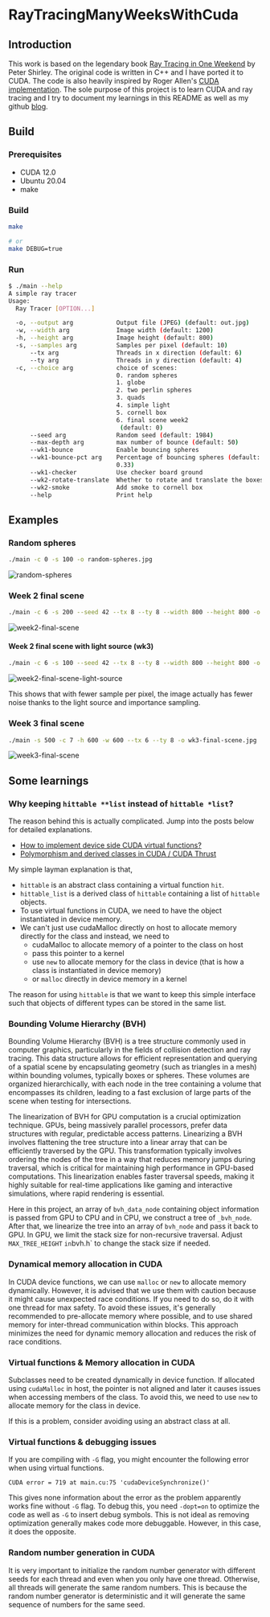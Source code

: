 # RayTracingManyWeeksWithCuda

## Introduction

This work is based on the legendary book [Ray Tracing in One Weekend](https://raytracing.github.io) by Peter Shirley. The original code is written in C++ and I have ported it to CUDA. The code is also heavily inspired by Roger Allen's [CUDA implementation](https://github.com/rogerallen/raytracinginoneweekendincuda). The sole purpose of this project is to learn CUDA and ray tracing and I try to document my learnings in this README as well as my github [blog](https://xiahongze.github.io/).

## Build

### Prerequisites

- CUDA 12.0
- Ubuntu 20.04
- make

### Build

```bash
make

# or
make DEBUG=true
```

### Run

```bash
$ ./main --help
A simple ray tracer
Usage:
  Ray Tracer [OPTION...]

  -o, --output arg            Output file (JPEG) (default: out.jpg)
  -w, --width arg             Image width (default: 1200)
  -h, --height arg            Image height (default: 800)
  -s, --samples arg           Samples per pixel (default: 10)
      --tx arg                Threads in x direction (default: 6)
      --ty arg                Threads in y direction (default: 4)
  -c, --choice arg            choice of scenes:
                              0. random spheres
                              1. globe
                              2. two perlin spheres
                              3. quads
                              4. simple light
                              5. cornell box
                              6. final scene week2
                               (default: 0)
      --seed arg              Random seed (default: 1984)
      --max-depth arg         max number of bounce (default: 50)
      --wk1-bounce            Enable bouncing spheres
      --wk1-bounce-pct arg    Percentage of bouncing spheres (default:
                              0.33)
      --wk1-checker           Use checker board ground
      --wk2-rotate-translate  Whether to rotate and translate the boxes
      --wk2-smoke             Add smoke to cornell box
      --help                  Print help
```

## Examples

### Random spheres

```bash
./main -c 0 -s 100 -o random-spheres.jpg
```

![random-spheres](./images/random-spheres.jpg)

### Week 2 final scene

```bash
./main -c 6 -s 200 --seed 42 --tx 8 --ty 8 --width 800 --height 800 -o wk2-final-scene.jpg
```

![week2-final-scene](./images/wk2-final-scene.jpg)

#### Week 2 final scene with light source (wk3)

```bash
./main -c 6 -s 100 --seed 42 --tx 8 --ty 8 --width 800 --height 800 -o wk2-final-scene-light-source.jpg
```

![week2-final-scene-light-source](./images/wk2-final-scene-light-source.jpg)

This shows that with fewer sample per pixel, the image actually has fewer noise thanks to the light source and importance sampling.

### Week 3 final scene

```bash
./main -s 500 -c 7 -h 600 -w 600 --tx 6 --ty 8 -o wk3-final-scene.jpg
```

![week3-final-scene](./images/wk3-final-scene.jpg)

## Some learnings

### Why keeping `hittable **list` instead of `hittable *list`?

The reason behind this is actually complicated. Jump into the posts below for detailed explanations.

- [How to implement device side CUDA virtual functions?](https://stackoverflow.com/questions/26812913/how-to-implement-device-side-cuda-virtual-functions)
- [Polymorphism and derived classes in CUDA / CUDA Thrust](https://stackoverflow.com/questions/22988244/polymorphism-and-derived-classes-in-cuda-cuda-thrust/23476510#23476510)

My simple layman explanation is that,

- `hittable` is an abstract class containing a virtual function `hit`.
- `hittable_list` is a derived class of `hittable` containing a list of `hittable` objects.
- To use virtual functions in CUDA, we need to have the object instantiated in device memory.
- We can't just use cudaMalloc directly on host to allocate memory directly for the class and instead, we need to
  - cudaMalloc to allocate memory of a pointer to the class on host
  - pass this pointer to a kernel
  - use `new` to allocate memory for the class in device (that is how a class is instantiated in device memory)
  - or `malloc` directly in device memory in a kernel

The reason for using `hittable` is that we want to keep this simple interface such that objects of different types can be stored in the same list.

### Bounding Volume Hierarchy (BVH)

Bounding Volume Hierarchy (BVH) is a tree structure commonly used in computer graphics, particularly in the fields of collision detection and ray tracing. This data structure allows for efficient representation and querying of a spatial scene by encapsulating geometry (such as triangles in a mesh) within bounding volumes, typically boxes or spheres. These volumes are organized hierarchically, with each node in the tree containing a volume that encompasses its children, leading to a fast exclusion of large parts of the scene when testing for intersections.

The linearization of BVH for GPU computation is a crucial optimization technique. GPUs, being massively parallel processors, prefer data structures with regular, predictable access patterns. Linearizing a BVH involves flattening the tree structure into a linear array that can be efficiently traversed by the GPU. This transformation typically involves ordering the nodes of the tree in a way that reduces memory jumps during traversal, which is critical for maintaining high performance in GPU-based computations. This linearization enables faster traversal speeds, making it highly suitable for real-time applications like gaming and interactive simulations, where rapid rendering is essential.

Here in this project, an array of `bvh_data_node` containing object information is passed from GPU to CPU and in CPU, we construct a tree of `_bvh_node`. After that, we linearize the tree into an array of `bvh_node` and pass it back to GPU. In GPU, we limit the stack size for non-recursive traversal. Adjust `MAX_TREE_HEIGHT` `in`bvh.h` to change the stack size if needed.

### Dynamical memory allocation in CUDA

In CUDA device functions, we can use `malloc` or `new` to allocate memory dynamically. However, it is advised that we use them with caution because it might cause unexpected race conditions. If you need to do so, do it with one thread for max safety. To avoid these issues, it's generally recommended to pre-allocate memory where possible, and to use shared memory for inter-thread communication within blocks. This approach minimizes the need for dynamic memory allocation and reduces the risk of race conditions.

### Virtual functions & Memory allocation in CUDA

Subclasses need to be created dynamically in device function. If allocated using `cudaMalloc` in host, the pointer is not aligned and later
it causes issues when accessing members of the class. To avoid this, we need to use `new` to allocate memory for the class in device.

If this is a problem, consider avoiding using an abstract class at all.

### Virtual functions & debugging issues

If you are compiling with `-G` flag, you might encounter the following error when using virtual functions.

```
CUDA error = 719 at main.cu:75 'cudaDeviceSynchronize()'
```

This gives none information about the error as the problem apparently works fine without `-G` flag. To debug this, you need `-dopt=on` to optimize the code as well as `-G` to insert debug symbols. This is not ideal as removing optimization generally makes code more debuggable. However, in this case, it does the opposite.

### Random number generation in CUDA

It is very important to initialize the random number generator with different seeds for each thread and even when you only have one thread. Otherwise, all threads will generate the same random numbers. This is because the random number generator is deterministic and it will generate the same sequence of numbers for the same seed.
